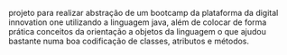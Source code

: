 projeto para realizar abstração de um bootcamp da plataforma da digital innovation one utilizando a linguagem java, além de colocar de forma prática conceitos da orientação a objetos da linguagem o que ajudou bastante numa boa codificação de classes, atributos e métodos.
